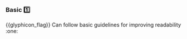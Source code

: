 <div id="title">

### Basic :one:

<span id="prereqs"></span>

</div>
<span id="outcomes">{{glyphicon_flag}} Can follow basic guidelines for improving readability :one:</span>

<div id="body">

<include src="avoidLongMethods/unit-inParent-asPanel.md" boilerplate />
<include src="avoidDeepNesting/unit-inParent-asPanel.md" boilerplate />
<include src="avoidComplicatedExpressions/unit-inParent-asPanel.md" boilerplate />
<include src="avoidMagicNumbers/unit-inParent-asPanel.md" boilerplate />
<include src="makeCodeObvious/unit-inParent-asPanel.md" boilerplate />

</div>

<div id="extras">
</div>